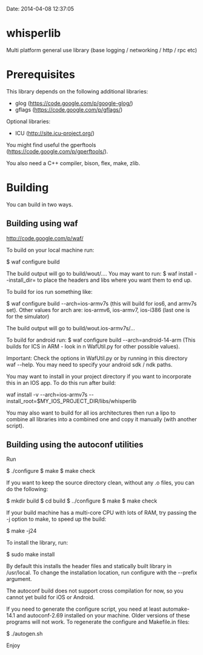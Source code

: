 Date: 2014-04-08 12:37:05

whisperlib
==========

Multi platform general use library (base logging / networking / http / rpc etc)

Prerequisites
=============

This library depends on the following additional libraries:

- glog (https://code.google.com/p/google-glog/)
- gflags (https://code.google.com/p/gflags/)

Optional libraries:

- ICU (http://site.icu-project.org/)

You might find useful the gperftools (https://code.google.com/p/gperftools/).

You also need a C++ compiler, bison, flex, make, zlib.

Building
========

You can build in two ways.

Building using waf
-----------------

http://code.google.com/p/waf/

To build on your local machine run:

$ waf configure build

The build output will go to build/wout/.... You may want to run:
$ waf install --install_dir=<your install dir>
to place the headers and libs where you want them to end up.

To build for ios run something like:

$ waf configure build --arch=ios-armv7s
(this will build for ios6, and armv7s set). Other values for arch are:
ios-armv6, ios-armv7, ios-i386  (last one is for the simulator)

The build output will go to build/wout.ios-armv7s/...

To build for android run:
$ waf configure build --arch=android-14-arm
(This builds for ICS in ARM - look in n WafUtil.py for other possible values).

Important:
Check the options in WafUtil.py or by running in this directory waf --help.
You may need to specify your android sdk / ndk paths.


You may want to install in your project directory if you want to incorporate
this in an IOS app. To do this run after build:

waf install -v --arch=ios-armv7s --install_root=$MY_IOS_PROJECT_DIR/libs/whisperlib

You may also want to build for all ios architectures then run a lipo to combine
all libraries into a combined one and copy it manually (with another script).

Building using the autoconf utilities
-------------------------------------

Run

$ ./configure
$ make
$ make check

If you want to keep the source directory clean, without any .o files,
you can do the following:

$ mkdir build
$ cd build
$ ../configure
$ make
$ make check

If your build machine has a multi-core CPU with lots of RAM, try
passing the -j option to make, to speed up the build:

$ make -j24

To install the library, run:

$ sudo make install

By default this installs the header files and statically built library
in /usr/local. To change the installation location, run configure with
the --prefix argument.

The autoconf build does not support cross compilation for now, so you
cannot yet build for iOS or Android.

If you need to generate the configure script, you need at least
automake-14.1 and autoconf-2.69 installed on your machine. Older
versions of these programs will not work. To regenerate the configure
and Makefile.in files:

$ ./autogen.sh

Enjoy
